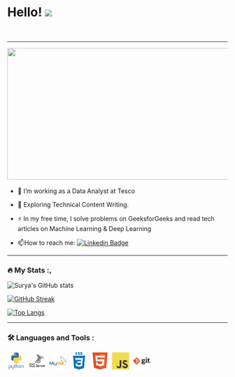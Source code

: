 <h1>
  Hello!
   <img src="https://media.giphy.com/media/hvRJCLFzcasrR4ia7z/giphy.gif" width="30px"/>
</h1>



<img src="https://komarev.com/ghpvc/?username=SuryaSD&style=flat-square&color=blue" alt=""/>

 ---
 <div align="center">
  <img src="https://media.giphy.com/media/dWesBcTLavkZuG35MI/giphy.gif" width="600" height="300"/>
</div>
 
 - :telescope: I’m working as a Data Analyst at Tesco

- :seedling: Exploring Technical Content Writing.

- :zap: In my free time, I solve problems on GeeksforGeeks and read tech articles on Machine Learning & Deep Learning

- :mailbox:How to reach me: [![Linkedin Badge](https://img.shields.io/badge/-Surya-blue?style=flat&logo=Linkedin&logoColor=white)](https://www.linkedin.com/in/surya-das-128b69124/)
---

### :fire: My Stats :,

![Surya's GitHub stats](https://github-readme-stats.vercel.app/api?username=SuryaSD&show_icons=true&theme=radical)

[![GitHub Streak](https://streak-stats.demolab.com?user=SuryaSD)](https://git.io/SuryaSD)

[![Top Langs](https://github-readme-stats.vercel.app/api/top-langs/?username=SuryaSD&layout=compact&theme=vision-friendly-dark)](https://github.com/SuryaSD/github-readme-stats)

---

### :hammer_and_wrench: Languages and Tools :


<div>
  <img src="https://github.com/devicons/devicon/blob/master/icons/python/python-original-wordmark.svg" title="Python" alt="Python" width="40" height="40"/>&nbsp;
  <img src="https://github.com/devicons/devicon/blob/master/icons/microsoftsqlserver/microsoftsqlserver-plain-wordmark.svg" title="SQL Server" alt="SQL" width="40" height="40"/>&nbsp;
  <img src="https://github.com/devicons/devicon/blob/master/icons/mysql/mysql-original-wordmark.svg" title="MySQL"  alt="MySQL" width="40" height="40"/>&nbsp;
<img src="https://github.com/devicons/devicon/blob/master/icons/css3/css3-plain-wordmark.svg"  title="CSS3" alt="CSS" width="40" height="40"/>&nbsp;
  <img src="https://github.com/devicons/devicon/blob/master/icons/html5/html5-original.svg" title="HTML5" alt="HTML" width="40" height="40"/>&nbsp;
  <img src="https://github.com/devicons/devicon/blob/master/icons/javascript/javascript-original.svg" title="JavaScript" alt="JavaScript" width="40" height="40"/>&nbsp;
  <img src="https://github.com/devicons/devicon/blob/master/icons/git/git-original-wordmark.svg" title="Git" **alt="Git" width="40" height="40"/>
</div>
 

<!--
**SuryaSD/SuryaSD** is a ✨ _special_ ✨ repository because its `README.md` (this file) appears on your GitHub profile.

Here are some ideas to get you started:

 🔭 I’m currently working on Tesco
 🌱 I’m currently learning AI
- 👯 I’m looking to collaborate on ...
- 🤔 I’m looking for help with ...
- 💬 Ask me about ...
- 📫 How to reach me: ...
- 😄 Pronouns: ...
- ⚡ Fun fact: ...
-->
